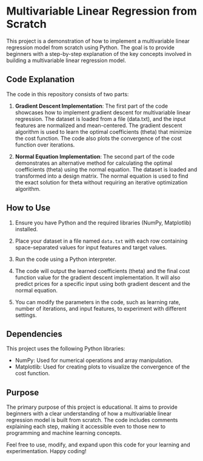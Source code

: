 # Multivariable Linear Regression from Scratch

This project is a demonstration of how to implement a multivariable linear regression model from scratch using Python. The goal is to provide beginners with a step-by-step explanation of the key concepts involved in building a multivariable linear regression model.

## Code Explanation

The code in this repository consists of two parts:

1. **Gradient Descent Implementation**: The first part of the code showcases how to implement gradient descent for multivariable linear regression. The dataset is loaded from a file (data.txt), and the input features are normalized and mean-centered. The gradient descent algorithm is used to learn the optimal coefficients (theta) that minimize the cost function. The code also plots the convergence of the cost function over iterations.

2. **Normal Equation Implementation**: The second part of the code demonstrates an alternative method for calculating the optimal coefficients (theta) using the normal equation. The dataset is loaded and transformed into a design matrix. The normal equation is used to find the exact solution for theta without requiring an iterative optimization algorithm.

## How to Use

1. Ensure you have Python and the required libraries (NumPy, Matplotlib) installed.

2. Place your dataset in a file named `data.txt` with each row containing space-separated values for input features and target values.

3. Run the code using a Python interpreter.

4. The code will output the learned coefficients (theta) and the final cost function value for the gradient descent implementation. It will also predict prices for a specific input using both gradient descent and the normal equation.

5. You can modify the parameters in the code, such as learning rate, number of iterations, and input features, to experiment with different settings.

## Dependencies

This project uses the following Python libraries:

- NumPy: Used for numerical operations and array manipulation.
- Matplotlib: Used for creating plots to visualize the convergence of the cost function.

## Purpose

The primary purpose of this project is educational. It aims to provide beginners with a clear understanding of how a multivariable linear regression model is built from scratch. The code includes comments explaining each step, making it accessible even to those new to programming and machine learning concepts.

Feel free to use, modify, and expand upon this code for your learning and experimentation. Happy coding!

